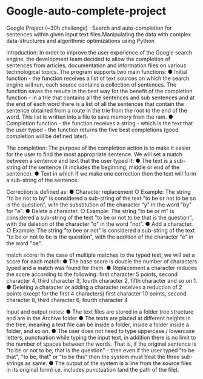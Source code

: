 # Google-auto-complete-project

Google Project (~30h challenge) : Search and auto-completion for sentences within given input text files.Manipulating the data with complex data-structures and algorithmic optimizations using Python

introduction:
In order to improve the user experience of the Google search engine, the development team decided to allow the completion of sentences from articles, documentation and information files on various technological topics.
The program supports two main functions:
● Initial function - the function receives a list of text sources on which the search engine will run, each source contains a collection of sentences. The function saves the results in the best way for the benefit of the completion function - in a trie that contains all the sentences and sub sentences and at the end of each word there is a list of all the sentences that contain the sentence obtained from a route in the trie from the root to the end of the word. This list is written into a file to save memory from the ram.
● Completion function - the function receives a string - which is the text that the user typed - the function returns the five best completions (good completion will be defined later).

The completion:
The purpose of the completion action is to make it easier for the user to find the most appropriate sentence.
We will set a match between a sentence and text that the user typed if:
● The text is a sub-string of the sentence (it includes the beginning, middle or end of the sentence).
● Text in which if we make one correction then the text will form a sub-string of the sentence.

Correction is defined as:
● Character replacement
○ Example: The string "to be not to by" is considered a sub-string of the text "to be or not to be so is the question", with the substitution of the character "y" in the word "by" for "e".
● Delete a character.
○ Example: The string "to be or nt" is considered a sub-string of the text "to be or not to be that is the question", with the deletion of the character "o" in the word "not".
● Add a character.
○ Example: The string "to bee or not" is considered a sub-string of the text "to be or not to be is the question", with the addition of the character "e" in the word "be".

match score:
In the case of multiple matches to the typed text, we will set a score for each match:
● The base score is double the number of characters typed and a match was found for them.
● Replacement a character reduces the score according to the following: first character 5 points, second character 4, third character 3, fourth character 2, fifth character and so on 1.
● Deleting a character or adding a character receives a reduction of 2 points except for the first 4 characters) first character 10 points, second character 8, third character 6, fourth character 4

Input and output notes:
● The text files are stored in a folder tree structure and are in the Archive folder
● The texts are placed at different heights in the tree, meaning a text file can be inside a folder, inside a folder inside a folder, and so on.
● The user does not need to type uppercase / lowercase letters, punctuation while typing the input text, in addition there is no limit to the number of spaces between the words. That is, if the original sentence is "to be or not to be, that is the question" - then even if the user typed "to be that", "to be, that" or "to be       this" then the system must treat the three sub-strings as same.
● The output of the system is a line from the source files in its original form) i.e. includes punctuation (and the path of the file).
